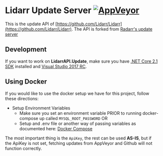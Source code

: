 Lidarr Update Server [![AppVeyor](https://img.shields.io/appveyor/ci/lidarr/lidarrapi-update/master.svg?maxAge=60&style=flat-square)](https://ci.appveyor.com/project/lidarr/lidarrapi-update)
===================

This is the update API of [https://github.com/Lidarr/Lidarr](https://github.com/Lidarr/Lidarr). The API is forked from [Radarr's update server](https://github.com/Radarr/RadarrAPI.Update)

## Development

If you want to work on **LidarrAPI.Update**, make sure you have [.NET Core 2.1 SDK](https://www.microsoft.com/net/download/core) installed and [Visual Studio 2017 RC](https://www.visualstudio.com/vs/visual-studio-2017-rc/).

## Using Docker

If you would like to use the docker setup we have for this project, follow these directions:
- Setup Environment Variables
	- Make sure you set an environment variable PRIOR to running docker-compose up called `MYSQL_ROOT_PASSWORD` OR
	- Setup and .env file or another way of passing variables as documented here: [Docker Compose](https://docs.docker.com/compose/environment-variables/#the-env-file)
		
The most important thing is the `ApiKey`, the rest can be used **AS-IS**, but if the ApiKey is not set, fetching updates from AppVeyor and Github will not function correctly.

